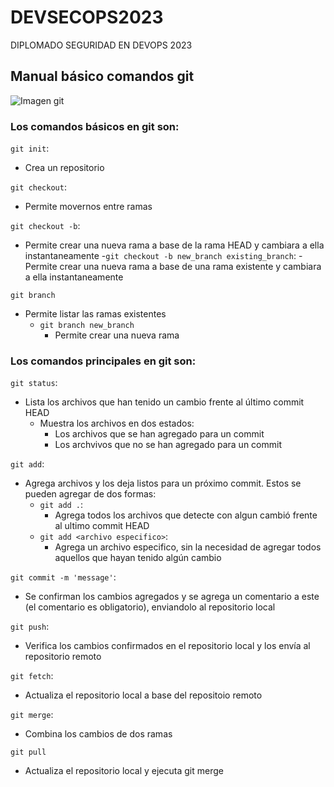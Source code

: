 # DEVSECOPS2023

DIPLOMADO SEGURIDAD EN DEVOPS 2023

## Manual básico comandos git

<image src="https://th.bing.com/th/id/OIP.piAMkLAjuBhL3mIPbPgROgHaDm?pid=ImgDet&rs=1" alt="Imagen git">

### Los comandos básicos en git son:
`git init`:
- Crea un repositorio

`git checkout`:
- Permite movernos entre ramas

`git checkout -b`:
- Permite crear una nueva rama a base de la rama HEAD y cambiara a ella instantaneamente
    -`git checkout -b new_branch existing_branch`:
        - Permite crear una nueva rama a base de una rama existente y cambiara a ella instantaneamente

`git branch`
- Permite listar las ramas existentes
    - `git branch new_branch`
        - Permite crear una nueva rama


### Los comandos principales en git son:

`git status`:
- Lista los archivos que han tenido un cambio frente al último commit HEAD
    - Muestra los archivos en dos estados:
        - Los archivos que se han agregado para un commit 
        - Los archvivos que no se han agregado para un commit

`git add`:
- Agrega archivos y los deja listos para un próximo commit. Estos se pueden agregar de dos formas:
    - `git add .`:
        - Agrega todos los archivos que detecte con algun cambió frente al ultimo commit HEAD
    - `git add <archivo especifico>`:
        - Agrega un archivo especifico, sin la necesidad de agregar todos aquellos que hayan tenido algún cambio

`git commit -m 'message'`:
- Se confirman los cambios agregados y se agrega un comentario a este (el comentario es obligatorio), enviandolo al repositorio local

`git push`:
- Verifica los cambios confirmados en el repositorio local y los envía al repositorio remoto

`git fetch`:
- Actualiza el repositorio local a base del repositoio remoto

`git merge`:
- Combina los cambios de dos ramas

`git pull`
- Actualiza el repositorio local y ejecuta git merge



